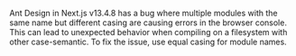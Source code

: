 Ant Design in Next.js v13.4.8 has a bug where multiple modules with the same name but different casing are causing errors in the browser console. This can lead to unexpected behavior when compiling on a filesystem with other case-semantic. To fix the issue, use equal casing for module names.
